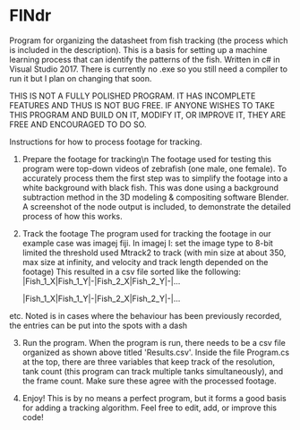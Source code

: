 # FINdr
Program for organizing the datasheet from fish tracking (the process which is included in the description). This is a basis for setting up a machine learning process that can identify the patterns of the fish. Written in c# in Visual Studio 2017. There is currently no .exe so you still need a compiler to run it but I plan on changing that soon.


THIS IS NOT A FULLY POLISHED PROGRAM. IT HAS INCOMPLETE FEATURES AND THUS IS NOT BUG FREE. IF ANYONE WISHES TO TAKE THIS PROGRAM AND BUILD ON IT, MODIFY IT, OR IMPROVE IT, THEY ARE FREE AND ENCOURAGED TO DO SO.



Instructions for how to process footage for tracking.


1. Prepare the footage for tracking\n
  The footage used for testing this program were top-down videos of zebrafish (one male, one female). To accurately process them the first step was to simplify the footage into a white background with black fish. This was done using a background subtraction method in the 3D modeling & compositing software Blender. A screenshot of the node output is included, to demonstrate the detailed process of how this works.

2. Track the footage
  The program used for tracking the footage in our example case was imagej fiji. In imagej I:
    set the image type to 8-bit
    limited the threshold
    used Mtrack2 to track (with min size at about 350, max size at infinity, and velocity and track length depended on the footage)
  This resulted in a csv file sorted like the following:
    |Fish_1_X|Fish_1_Y|-|Fish_2_X|Fish_2_Y|-|...
    
    |Fish_1_X|Fish_1_Y|-|Fish_2_X|Fish_2_Y|-|...
    
  etc. Noted is in cases where the behaviour has been previously recorded, the entries can be put into the spots with a dash
  
3. Run the program.
  When the program is run, there needs to be a csv file organized as shown above titled 'Results.csv'. Inside the file Program.cs at the top, there are three variables that keep track of the resolution, tank count (this program can track multiple tanks simultaneously), and the frame count. Make sure these agree with the processed footage.
  
  
  
4. Enjoy!
  This is by no means a perfect program, but it forms a good basis for adding a tracking algorithm. Feel free to edit, add, or improve this code!

